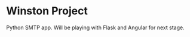Winston Project
===============

Python SMTP app. Will be playing with Flask and Angular for next stage.